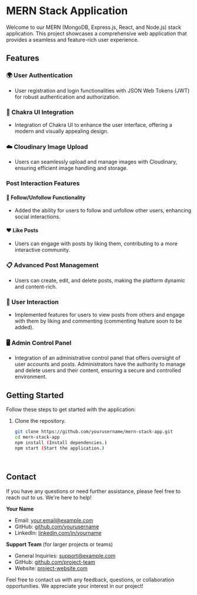 # MERN Stack Application

Welcome to our MERN (MongoDB, Express.js, React, and Node.js) stack application. This project showcases a comprehensive web application that provides a seamless and feature-rich user experience.

## Features

### :earth_africa: User Authentication

- User registration and login functionalities with JSON Web Tokens (JWT) for robust authentication and authorization.

### :art: Chakra UI Integration

- Integration of Chakra UI to enhance the user interface, offering a modern and visually appealing design.

### :cloud: Cloudinary Image Upload

- Users can seamlessly upload and manage images with Cloudinary, ensuring efficient image handling and storage.

### Post Interaction Features

#### :handshake: Follow/Unfollow Functionality

- Added the ability for users to follow and unfollow other users, enhancing social interactions.

#### :heart: Like Posts

- Users can engage with posts by liking them, contributing to a more interactive community.

### :clipboard: Advanced Post Management

- Users can create, edit, and delete posts, making the platform dynamic and content-rich.

### :speech_balloon: User Interaction

- Implemented features for users to view posts from others and engage with them by liking and commenting (commenting feature soon to be added).

### :desktop_computer: Admin Control Panel

- Integration of an administrative control panel that offers oversight of user accounts and posts. Administrators have the authority to manage and delete users and their content, ensuring a secure and controlled environment.

## Getting Started

Follow these steps to get started with the application:

1. Clone the repository.

   ```bash
   git clone https://github.com/yourusername/mern-stack-app.git
   cd mern-stack-app
   npm install (Install dependencies.)
   npm start (Start the application.)
   



<!-- Contact -->
## Contact

If you have any questions or need further assistance, please feel free to reach out to us. We're here to help!

**Your Name**  
- Email: [your.email@example.com](mailto:your.email@example.com)
- GitHub: [github.com/yourusername](https://github.com/yourusername)
- LinkedIn: [linkedin.com/in/yourname](https://www.linkedin.com/in/yourname)

**Support Team** (for larger projects or teams)  
- General Inquiries: [support@example.com](mailto:support@example.com)
- GitHub: [github.com/project-team](https://github.com/project-team)
- Website: [project-website.com](https://www.project-website.com)

Feel free to contact us with any feedback, questions, or collaboration opportunities. We appreciate your interest in our project!





  

